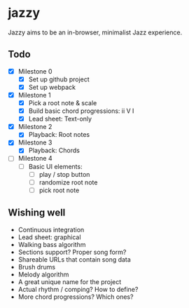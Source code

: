 # jazzy

Jazzy aims to be an in-browser, minimalist Jazz experience.

## Todo

- [x] Milestone 0
    - [x] Set up github project
    - [x] Set up webpack
- [x] Milestone 1
    - [x] Pick a root note & scale
    - [x] Build basic chord progressions: ii V I
    - [x] Lead sheet: Text-only
- [x] Milestone 2
    - [x] Playback: Root notes
- [x] Milestone 3
    - [x] Playback: Chords
- [ ] Milestone 4
    - [ ] Basic UI elements:
        - [ ] play / stop button
        - [ ] randomize root note
        - [ ] pick root note

## Wishing well

- Continuous integration
- Lead sheet: graphical
- Walking bass algorithm
- Sections support? Proper song form?
- Shareable URLs that contain song data
- Brush drums
- Melody algorithm
- A great unique name for the project
- Actual rhythm / comping? How to define?
- More chord progressions? Which ones?
